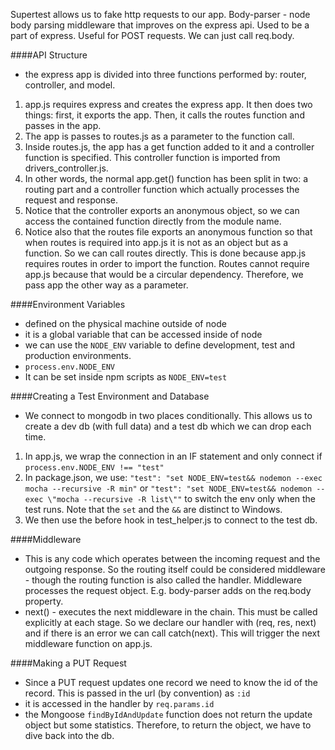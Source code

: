 Supertest allows us to fake http requests to our app. 
Body-parser - node body parsing middleware that improves on the express api. Used to be a part of express. Useful for POST requests. We can just call req.body. 

####API Structure 
- the express app is divided into three functions performed by: router, controller, and model.  
1. app.js requires express and creates the express app. It then does two things: first, it exports the app. Then, it calls the routes function and passes in the app. 
2. The app is passes to routes.js as a parameter to the function call. 
3. Inside routes.js, the app has a get function added to it and a controller function is specified. This controller function is imported from drivers_controller.js. 
4. In other words, the normal app.get() function has been split in two: a routing part and a controller function which actually processes the request and response. 
5. Notice that the controller exports an anonymous object, so we can access the contained function directly from the module name. 
6. Notice also that the routes file exports an anonymous function so that when routes is required into app.js it is not as an object but as a function. So we can call routes directly. This is done because app.js requires routes in  order to import the function. Routes cannot require app.js because that would be a circular dependency. Therefore, we pass app the other way as a parameter.  

####Environment Variables 
- defined on the physical machine outside of node
- it is a global variable that can be accessed inside of node  
- we can use the `NODE_ENV` variable to define development, test and production environments.
- `process.env.NODE_ENV`  
- It can be set inside npm scripts as `NODE_ENV=test`

####Creating a Test Environment and Database   
- We connect to mongodb in two places conditionally. This allows us to create a dev db (with full data) and a test db which we can drop each time. 
1. In app.js, we wrap the connection in an IF statement and only connect if `process.env.NODE_ENV !== "test"`  
2. In package.json, we use: `"test": "set NODE_ENV=test&& nodemon --exec mocha --recursive -R min"` or `"test": "set NODE_ENV=test&& nodemon --exec \"mocha --recursive -R list\""` to switch the env only when the test runs.  Note that the `set` and the `&&` are distinct to Windows.  
3. We then use the before hook in test_helper.js to connect to the test db.  

####Middleware 
- This is any code which operates between the incoming request and the outgoing response. So the routing itself could be considered middleware - though the routing function is also called the handler. Middleware processes the request object. E.g. body-parser adds on the req.body property. 
- next() - executes the next middleware in the chain. This must be called explicitly at each stage. So we declare our handler with (req, res, next) and if there is an error we can call catch(next). This will trigger the next middleware function on app.js. 
 
 ####Making a PUT Request 
 - Since a PUT request updates one record we need to know the id of the record. This is passed in the url (by convention) as `:id`
 - it is accessed in the handler by `req.params.id`
 - the Mongoose `findByIdAndUpdate` function does not return the update object but some statistics. Therefore, to return the object, we have to dive back into the db.  